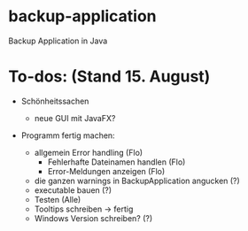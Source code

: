 # backup-application
Backup Application in Java

# To-dos: (Stand 15. August)

- Schönheitssachen
  - neue GUI mit JavaFX?

- Programm fertig machen:
  - allgemein Error handling (Flo)
    - Fehlerhafte Dateinamen handlen (Flo)
    - Error-Meldungen anzeigen (Flo)
  - die ganzen warnings in BackupApplication angucken (?)
  - executable bauen (?)
  - Testen (Alle)
  - Tooltips schreiben -> fertig
  - Windows Version schreiben? (?)
